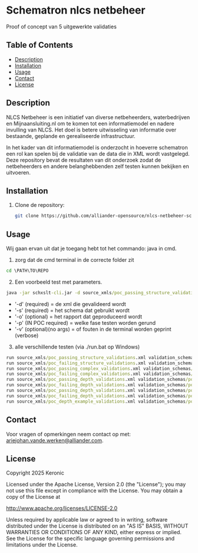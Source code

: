 # Schematron nlcs netbeheer        
Proof of concept van 5 uitgewerkte validaties

## Table of Contents
- [Description](#description)
- [Installation](#installation)
- [Usage](#usage)
- [Contact](#contact)
- [License](#license)

## Description
NLCS Netbeheer is een initiatief van diverse netbeheerders, waterbedrijven en Mijnaansluiting.nl om te komen tot een informatiemodel en nadere invulling van NLCS. 
Het doel is betere uitwisseling van informatie over bestaande, geplande en gerealiseerde infrastructuur.

In het kader van dit informatiemodel is onderzocht in hoeverre schematron een rol kan spelen bij de validatie van de data die in XML wordt vastgelegd.
Deze repository bevat de resultaten van dit onderzoek zodat de netbeheerders en andere belanghebbenden zelf testen kunnen bekijken en uitvoeren.


## Installation

1. Clone de repository:
    ```bash
    git clone https://github.com/alliander-opensource/nlcs-netbeheer-schematron.git
    ```
## Usage
Wij gaan ervan uit dat je toegang hebt tot het commando: java in cmd.

1. zorg dat de cmd terminal in de correcte folder zit
```cmd
cd \PATH\TO\REPO
```

2. Een voorbeeld test met parameters.
``` cmd
java -jar schxslt-cli.jar -d source_xmls/poc_passing_structure_validations.xml -s validation_schemas/poc_schema.sch -o report.xml -p "structure" -v
```
- '-d' (required) = de xml die gevalideerd wordt
- '-s' (required) = het schema dat gebruikt wordt
- '-o' (optional) = het rapport dat geproduceerd wordt
- '-p' (IN POC required) = welke fase testen worden gerund
- '-v' (optional)(no args) = of fouten in de terminal worden geprint (verbose)

3. alle verschillende testen (via ./run.bat op Windows)
``` cmd
run source_xmls/poc_passing_structure_validations.xml validation_schemas/poc_schema.sch "structure"
run source_xmls/poc_failing_structure_validations.xml validation_schemas/poc_schema.sch "structure"
run source_xmls/poc_passing_complex_validations.xml validation_schemas/poc_schema.sch "complex"
run source_xmls/poc_failing_complex_validations.xml validation_schemas/poc_schema.sch "complex"
run source_xmls/poc_passing_depth_validations.xml validation_schemas/poc_schema.sch "depth_structure"
run source_xmls/poc_failing_depth_validations.xml validation_schemas/poc_schema.sch "depth_structure"
run source_xmls/poc_passing_depth_validations.xml validation_schemas/poc_schema.sch "depth_complex"
run source_xmls/poc_failing_depth_validations.xml validation_schemas/poc_schema.sch "depth_complex"
run source_xmls/poc_depth_example_validations.xml validation_schemas/poc_schema.sch "depth_example"
```
## Contact
Voor vragen of opmerkingen neem contact op met: [ariejohan.vande.werken@alliander.com](mailto:ariejohan.vande.werken@alliander.com).

## License
Copyright 2025 Keronic

Licensed under the Apache License, Version 2.0 (the "License");
you may not use this file except in compliance with the License.
You may obtain a copy of the License at

http://www.apache.org/licenses/LICENSE-2.0

Unless required by applicable law or agreed to in writing, software
distributed under the License is distributed on an "AS IS" BASIS,
WITHOUT WARRANTIES OR CONDITIONS OF ANY KIND, either express or implied.
See the License for the specific language governing permissions and
limitations under the License.
